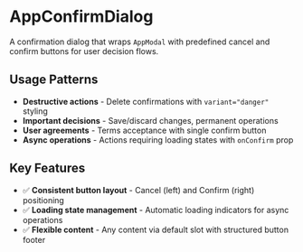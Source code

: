 # AppConfirmDialog

A confirmation dialog that wraps `AppModal` with predefined cancel and confirm buttons for user decision flows.

## Usage Patterns

- **Destructive actions** - Delete confirmations with `variant="danger"` styling
- **Important decisions** - Save/discard changes, permanent operations  
- **User agreements** - Terms acceptance with single confirm button
- **Async operations** - Actions requiring loading states with `onConfirm` prop

## Key Features

- ✅ **Consistent button layout** - Cancel (left) and Confirm (right) positioning
- ✅ **Loading state management** - Automatic loading indicators for async operations
- ✅ **Flexible content** - Any content via default slot with structured button footer
